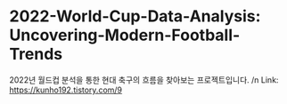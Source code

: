 # 2022-World-Cup-Data-Analysis: Uncovering-Modern-Football-Trends

2022년 월드컵 분석을 통한 현대 축구의 흐름을 찾아보는 프로젝트입니다. /n
Link: https://kunho192.tistory.com/9
